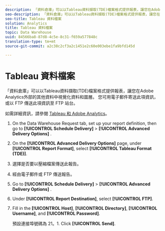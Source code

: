 ```yaml
---
description: 「資料倉庫」可以以Tableau資料擷取(TDE)檔案格式提供報表，讓您在Adobe Analytics外部的其他資料中視覺化資料和圖層。 您可用電子郵件寄送此項資訊，或以 FTP 傳送此項資訊至 FTP 站台。
seo-description: 「資料倉庫」可以以Tableau資料擷取(TDE)檔案格式提供報表，讓您在Adobe Analytics外部的其他資料中視覺化資料和圖層。 您可用電子郵件寄送此項資訊，或以 FTP 傳送此項資訊至 FTP 站台。
seo-title: Tableau 資料檔案
solution: Analytics
title: Tableau 資料檔案
topic: Data Warehouse
uuid: 84566ba8-87d8-4c5e-8c31-f659a577848c
translation-type: tm+mt
source-git-commit: a2c38c2cf3a2c1451e2c60e003ebe1fa9bfd145d

---
```



# Tableau 資料檔案

「資料倉庫」可以以Tableau資料擷取(TDE)檔案格式提供報表，讓您在Adobe Analytics外部的其他資料中視覺化資料和圖層。 您可用電子郵件寄送此項資訊，或以 FTP 傳送此項資訊至 FTP 站台。

如需詳細資訊，請參閱 [Tableau 和 Adobe Analytics](https://www.tableausoftware.com/about/blog/2014/3/tableau-and-adobe-analytics-digital-marketing-gets-even-more-awesome-29491)。

1. On the Data Warehouse Request tab, set up your report definition, then go to **[!UICONTROL Schedule Delivery]** &gt; **[!UICONTROL Advanced Delivery Options]** .
1. On the **[!UICONTROL Advanced Delivery Options]** page, under **[!UICONTROL Report Format]**, select **[!UICONTROL Tableau Format (TDE)]**.
1. 選擇是否要以壓縮檔案傳送此報告。
1. 經由電子郵件或 FTP 傳送報告。

1. Go to **[!UICONTROL Schedule Delivery]** &gt; **[!UICONTROL Advanced Delivery Options]** .
1. Under **[!UICONTROL Report Destination]**, select **[!UICONTROL FTP]**.
1. Fill in the **[!UICONTROL Host]**, **[!UICONTROL Directory]**, **[!UICONTROL Username]**, and **[!UICONTROL Password]**.

   預設連接埠號碼為 21。1. Click **[!UICONTROL Send]**.
